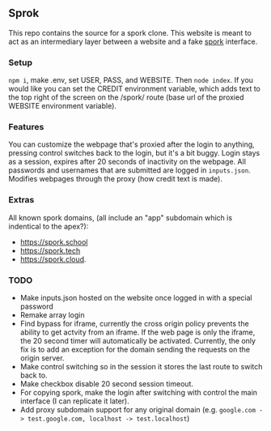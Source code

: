 ## Sprok

This repo contains the source for a spork clone. This website is meant to act as an intermediary layer between a website and a fake [spork](https://app.spork.school/) interface.

### Setup

`npm i`, make .env, set USER, PASS, and WEBSITE. Then `node index`. 
If you would like you can set the CREDIT environment variable, which adds text to the top right of the screen on the /spork/ route (base url of the proxied WEBSITE environment variable).

### Features

You can customize the webpage that's proxied after the login to anything, pressing control switches back to the login, but it's a bit buggy. 
Login stays as a session, expires after 20 seconds of inactivity on the webpage. 
All passwords and usernames that are submitted are logged in `inputs.json`. Modifies webpages through the proxy (how credit text is made).

### Extras
All known spork domains, (all include an "app" subdomain which is indentical to the apex?):
- https://spork.school
- https://spork.tech
- https://spork.cloud.

### TODO

- Make inputs.json hosted on the website once logged in with a special password
- Remake array login
- Find bypass for iframe, currently the cross origin policy prevents the ability to get actvity from an iframe. If the web page is only the iframe, the 20 second timer will automatically be activated. Currently, the only fix is to add an exception for the domain sending the requests on the origin server.
- Make control switching so in the session it stores the last route to switch back to.
- Make checkbox disable 20 second session timeout.
- For copying spork, make the login after switching with control the main interface (I can replicate it later).
- Add proxy subdomain support for any original domain (e.g. `google.com -> test.google.com, localhost -> test.localhost`)

